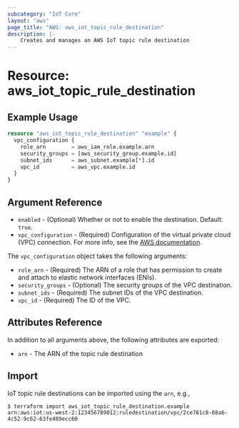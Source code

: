 ```yaml
---
subcategory: "IoT Core"
layout: "aws"
page_title: "AWS: aws_iot_topic_rule_destination"
description: |-
    Creates and manages an AWS IoT topic rule destination
---
```


# Resource: aws_iot_topic_rule_destination

## Example Usage

```terraform
resource "aws_iot_topic_rule_destination" "example" {
  vpc_configuration {
    role_arn        = aws_iam_role.example.arn
    security_groups = [aws_security_group.example.id]
    subnet_ids      = aws_subnet.example[*].id
    vpc_id          = aws_vpc.example.id
  }
}
```

## Argument Reference

* `enabled` - (Optional) Whether or not to enable the destination. Default: `true`.
* `vpc_configuration` - (Required) Configuration of the virtual private cloud (VPC) connection. For more info, see the [AWS documentation](https://docs.aws.amazon.com/iot/latest/developerguide/vpc-rule-action.html).

The `vpc_configuration` object takes the following arguments:

* `role_arn` - (Required) The ARN of a role that has permission to create and attach to elastic network interfaces (ENIs).
* `security_groups` - (Optional) The security groups of the VPC destination.
* `subnet_ids` - (Required) The subnet IDs of the VPC destination.
* `vpc_id` - (Required) The ID of the VPC.

## Attributes Reference

In addition to all arguments above, the following attributes are exported:

* `arn` - The ARN of the topic rule destination

## Import

IoT topic rule destinations can be imported using the `arn`, e.g.,

```
$ terraform import aws_iot_topic_rule_destination.example arn:aws:iot:us-west-2:123456789012:ruledestination/vpc/2ce781c8-68a6-4c52-9c62-63fe489ecc60
```

<!-- cache-key: cdktf-0.17.0-pre.15 input-14918e651c47669d0a2766b5ef0f06035f97d8b87c9b9905ecdcd93598f4d3a3 -->
